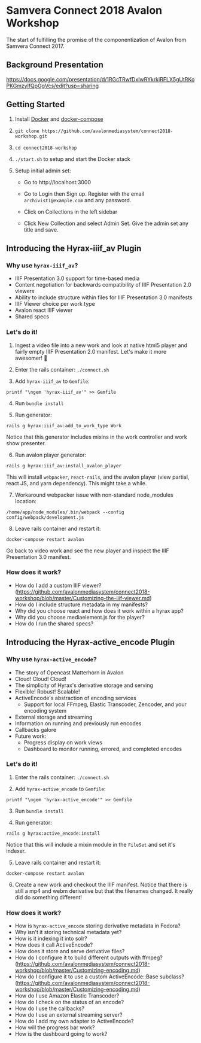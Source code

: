 # Samvera Connect 2018 Avalon Workshop

The start of fulfilling the promise of the componentization of Avalon from Samvera Connect 2017.

## Background Presentation

https://docs.google.com/presentation/d/1RGcTRwfDxIwRYkrkjRFLX5gUtRKoPKGmzylfQpGgVcs/edit?usp=sharing

## Getting Started

1. Install [Docker](https://docs.docker.com/engine/installation/) and [docker-compose](https://docs.docker.com/compose/install/)

2. `git clone https://github.com/avalonmediasystem/connect2018-workshop.git`

3. `cd connect2018-workshop`

4. `./start.sh` to setup and start the Docker stack

5. Setup initial admin set:
    - Go to http://localhost:3000

    - Go to Login then Sign up.  Register with the email `archivist1@example.com` and any password.

    - Click on Collections in the left sidebar

    - Click New Collection and select Admin Set.  Give the admin set any title and save.


## Introducing the Hyrax-iiif_av Plugin

### Why use `hyrax-iiif_av`?

- IIIF Presentation 3.0 support for time-based media
- Content negotiation for backwards compatibility of IIIF Presentation 2.0 viewers
- Ability to include structure within files for IIIF Presentation 3.0 manifests
- IIIF Viewer choice per work type
- Avalon react IIIF viewer
- Shared specs

### Let's do it!

1. Ingest a video file into a new work and look at native html5 player and fairly empty IIIF Presentation 2.0 manifest.
Let's make it more awesomer! :unicorn:

2. Enter the rails container: `./connect.sh`

3. Add `hyrax-iiif_av` to `Gemfile`:
```
printf "\ngem 'hyrax-iiif_av'" >> Gemfile
```

4. Run `bundle install`

5. Run generator:
```
rails g hyrax:iiif_av:add_to_work_type Work
```
Notice that this generator includes mixins in the work controller and work show presenter.

6. Run avalon player generator:
```
rails g hyrax:iiif_av:install_avalon_player
```
This will install `webpacker`, `react-rails`, and the avalon player (view partial, react JS, and yarn dependency).  This might take a while.

7. Workaround webpacker issue with non-standard node_modules location:
```
/home/app/node_modules/.bin/webpack --config config/webpack/development.js
```

8. Leave rails container and restart it:
```
docker-compose restart avalon
```
Go back to video work and see the new player and inspect the IIIF Presentation 3.0 manifest.

### How does it work?

- How do I add a custom IIIF viewer? (https://github.com/avalonmediasystem/connect2018-workshop/blob/master/Customizing-the-iiif-viewer.md)
- How do I include structure metadata in my manifests?
- Why did you choose react and how does it work within a hyrax app?
- Why did you choose mediaelement.js for the player?
- How do I run the shared specs?


## Introducing the Hyrax-active_encode Plugin

### Why use `hyrax-active_encode`?

- The story of Opencast Matterhorn in Avalon
- Cloud! Cloud! Cloud!
- The simplicity of Hyrax's derivative storage and serving
- Flexible! Robust! Scalable! <insert other buzz words>
- ActiveEncode's abstraction of encoding services
  - Support for local FFmpeg, Elastic Transcoder, Zencoder, and your encoding system
- External storage and streaming
- Information on running and previously run encodes
- Callbacks galore
- Future work:
  - Progress display on work views
  - Dashboard to monitor running, errored, and completed encodes

### Let's do it!

1. Enter the rails container: `./connect.sh`

2. Add `hyrax-active_encode` to `Gemfile`:
```
printf "\ngem 'hyrax-active_encode'" >> Gemfile
```

3. Run `bundle install`

4. Run generator:
```
rails g hyrax:active_encode:install
```
Notice that this will include a mixin module in the `FileSet` and set it's indexer.

5. Leave rails container and restart it:
```
docker-compose restart avalon
```

6. Create a new work and checkout the IIIF manifest.  Notice that there is still a mp4 and webm derivative but that the filenames changed.  It really did do something different!

### How does it work?

 - How is `hyrax-active_encode` storing derivative metadata in Fedora?
 - Why isn't it storing technical metadata yet?
 - How is it indexing it into solr?
 - How does it call ActiveEncode?
 - How does it store and serve derivative files?
 - How do I configure it to build different outputs with ffmpeg? (https://github.com/avalonmediasystem/connect2018-workshop/blob/master/Customizing-encoding.md)
 - How do I configure it to use a custom ActiveEncode::Base subclass? (https://github.com/avalonmediasystem/connect2018-workshop/blob/master/Customizing-encoding.md)
 - How do I use Amazon Elastic Transcoder?
 - How do I check on the status of an encode?
 - How do I use the callbacks?
 - How do I use an external streaming server?
 - How do I add my own adapter to ActiveEncode?
 - How will the progress bar work?
 - How is the dashboard going to work?
